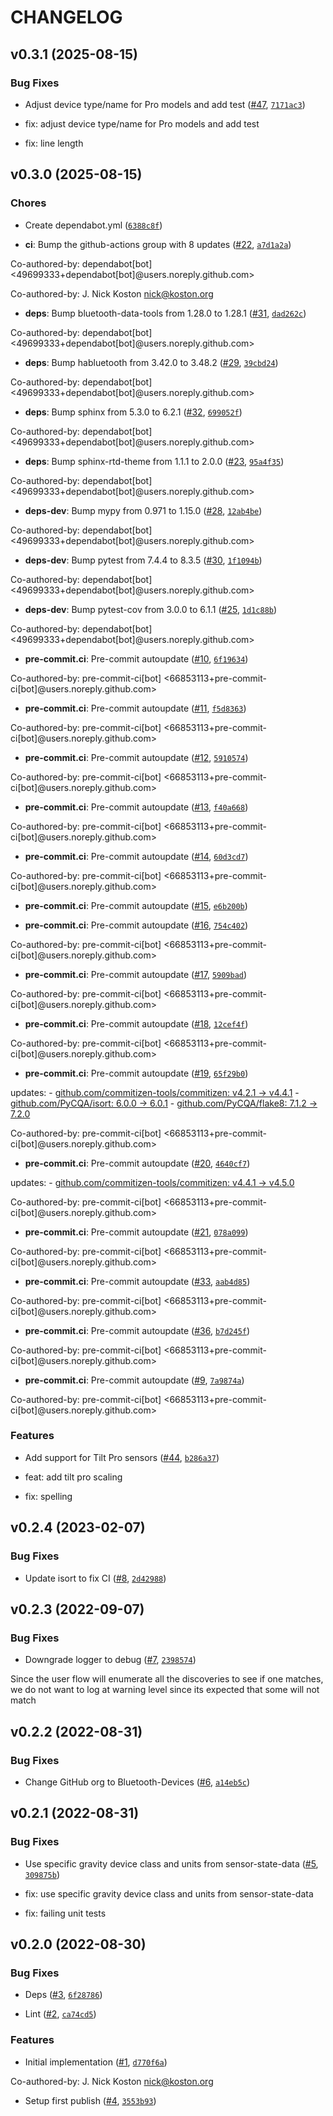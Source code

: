 # CHANGELOG


## v0.3.1 (2025-08-15)

### Bug Fixes

- Adjust device type/name for Pro models and add test
  ([#47](https://github.com/Bluetooth-Devices/tilt-ble/pull/47),
  [`7171ac3`](https://github.com/Bluetooth-Devices/tilt-ble/commit/7171ac367292a67d1776dbfc0c82b7af36df99f4))

* fix: adjust device type/name for Pro models and add test

* fix: line length


## v0.3.0 (2025-08-15)

### Chores

- Create dependabot.yml
  ([`6388c8f`](https://github.com/Bluetooth-Devices/tilt-ble/commit/6388c8f35e0d9dd925a081c5575490beeb4aaef6))

- **ci**: Bump the github-actions group with 8 updates
  ([#22](https://github.com/Bluetooth-Devices/tilt-ble/pull/22),
  [`a7d1a2a`](https://github.com/Bluetooth-Devices/tilt-ble/commit/a7d1a2a87ea1ec99486716ba503992b0865c63f2))

Co-authored-by: dependabot[bot] <49699333+dependabot[bot]@users.noreply.github.com>

Co-authored-by: J. Nick Koston <nick@koston.org>

- **deps**: Bump bluetooth-data-tools from 1.28.0 to 1.28.1
  ([#31](https://github.com/Bluetooth-Devices/tilt-ble/pull/31),
  [`dad262c`](https://github.com/Bluetooth-Devices/tilt-ble/commit/dad262cd83b69cee206baef1432a6e1c80b51371))

Co-authored-by: dependabot[bot] <49699333+dependabot[bot]@users.noreply.github.com>

- **deps**: Bump habluetooth from 3.42.0 to 3.48.2
  ([#29](https://github.com/Bluetooth-Devices/tilt-ble/pull/29),
  [`39cbd24`](https://github.com/Bluetooth-Devices/tilt-ble/commit/39cbd24243a48f6fb48e7a158e715ddb95605f92))

Co-authored-by: dependabot[bot] <49699333+dependabot[bot]@users.noreply.github.com>

- **deps**: Bump sphinx from 5.3.0 to 6.2.1
  ([#32](https://github.com/Bluetooth-Devices/tilt-ble/pull/32),
  [`699052f`](https://github.com/Bluetooth-Devices/tilt-ble/commit/699052fc214f9a54819f3c19bc5846adfb7f9f04))

Co-authored-by: dependabot[bot] <49699333+dependabot[bot]@users.noreply.github.com>

- **deps**: Bump sphinx-rtd-theme from 1.1.1 to 2.0.0
  ([#23](https://github.com/Bluetooth-Devices/tilt-ble/pull/23),
  [`95a4f35`](https://github.com/Bluetooth-Devices/tilt-ble/commit/95a4f352d25114ae414193e40913f9f1789a5d4a))

Co-authored-by: dependabot[bot] <49699333+dependabot[bot]@users.noreply.github.com>

- **deps-dev**: Bump mypy from 0.971 to 1.15.0
  ([#28](https://github.com/Bluetooth-Devices/tilt-ble/pull/28),
  [`12ab4be`](https://github.com/Bluetooth-Devices/tilt-ble/commit/12ab4be41a93055ed8ea89fdc0bb8e20ea4318eb))

Co-authored-by: dependabot[bot] <49699333+dependabot[bot]@users.noreply.github.com>

- **deps-dev**: Bump pytest from 7.4.4 to 8.3.5
  ([#30](https://github.com/Bluetooth-Devices/tilt-ble/pull/30),
  [`1f1094b`](https://github.com/Bluetooth-Devices/tilt-ble/commit/1f1094b059112e73921bdac4c2fa3fe20905bff8))

Co-authored-by: dependabot[bot] <49699333+dependabot[bot]@users.noreply.github.com>

- **deps-dev**: Bump pytest-cov from 3.0.0 to 6.1.1
  ([#25](https://github.com/Bluetooth-Devices/tilt-ble/pull/25),
  [`1d1c88b`](https://github.com/Bluetooth-Devices/tilt-ble/commit/1d1c88b405d5901f308b34d467656e1fa755fddb))

Co-authored-by: dependabot[bot] <49699333+dependabot[bot]@users.noreply.github.com>

- **pre-commit.ci**: Pre-commit autoupdate
  ([#10](https://github.com/Bluetooth-Devices/tilt-ble/pull/10),
  [`6f19634`](https://github.com/Bluetooth-Devices/tilt-ble/commit/6f19634c843a258e7e240de08b2cc4ea6c0e4aa9))

Co-authored-by: pre-commit-ci[bot] <66853113+pre-commit-ci[bot]@users.noreply.github.com>

- **pre-commit.ci**: Pre-commit autoupdate
  ([#11](https://github.com/Bluetooth-Devices/tilt-ble/pull/11),
  [`f5d8363`](https://github.com/Bluetooth-Devices/tilt-ble/commit/f5d83634caf99ed689c687547dc97bc2cd637006))

Co-authored-by: pre-commit-ci[bot] <66853113+pre-commit-ci[bot]@users.noreply.github.com>

- **pre-commit.ci**: Pre-commit autoupdate
  ([#12](https://github.com/Bluetooth-Devices/tilt-ble/pull/12),
  [`5910574`](https://github.com/Bluetooth-Devices/tilt-ble/commit/5910574f1be11156074abb51bab64dacf4736146))

Co-authored-by: pre-commit-ci[bot] <66853113+pre-commit-ci[bot]@users.noreply.github.com>

- **pre-commit.ci**: Pre-commit autoupdate
  ([#13](https://github.com/Bluetooth-Devices/tilt-ble/pull/13),
  [`f40a668`](https://github.com/Bluetooth-Devices/tilt-ble/commit/f40a668b1458091b5bd0d697a9e618dca3171e70))

Co-authored-by: pre-commit-ci[bot] <66853113+pre-commit-ci[bot]@users.noreply.github.com>

- **pre-commit.ci**: Pre-commit autoupdate
  ([#14](https://github.com/Bluetooth-Devices/tilt-ble/pull/14),
  [`60d3cd7`](https://github.com/Bluetooth-Devices/tilt-ble/commit/60d3cd7b78f42d526e9bb5efd6d48f1b9f7a8ca6))

Co-authored-by: pre-commit-ci[bot] <66853113+pre-commit-ci[bot]@users.noreply.github.com>

- **pre-commit.ci**: Pre-commit autoupdate
  ([#15](https://github.com/Bluetooth-Devices/tilt-ble/pull/15),
  [`e6b200b`](https://github.com/Bluetooth-Devices/tilt-ble/commit/e6b200bf567f0bccd7e3acf3dc9cf747157ebdaa))

- **pre-commit.ci**: Pre-commit autoupdate
  ([#16](https://github.com/Bluetooth-Devices/tilt-ble/pull/16),
  [`754c402`](https://github.com/Bluetooth-Devices/tilt-ble/commit/754c40203f84c2b1fe1514cb2af614ae82ca8c56))

Co-authored-by: pre-commit-ci[bot] <66853113+pre-commit-ci[bot]@users.noreply.github.com>

- **pre-commit.ci**: Pre-commit autoupdate
  ([#17](https://github.com/Bluetooth-Devices/tilt-ble/pull/17),
  [`5909bad`](https://github.com/Bluetooth-Devices/tilt-ble/commit/5909bad72733f145241c39c72e208bce261e4cc8))

Co-authored-by: pre-commit-ci[bot] <66853113+pre-commit-ci[bot]@users.noreply.github.com>

- **pre-commit.ci**: Pre-commit autoupdate
  ([#18](https://github.com/Bluetooth-Devices/tilt-ble/pull/18),
  [`12cef4f`](https://github.com/Bluetooth-Devices/tilt-ble/commit/12cef4f34a90ca3719a55c51c39921a2143c96e6))

Co-authored-by: pre-commit-ci[bot] <66853113+pre-commit-ci[bot]@users.noreply.github.com>

- **pre-commit.ci**: Pre-commit autoupdate
  ([#19](https://github.com/Bluetooth-Devices/tilt-ble/pull/19),
  [`65f29b0`](https://github.com/Bluetooth-Devices/tilt-ble/commit/65f29b052a9a0b2757e1c81a2b128ba755c5607c))

updates: - [github.com/commitizen-tools/commitizen: v4.2.1 →
  v4.4.1](https://github.com/commitizen-tools/commitizen/compare/v4.2.1...v4.4.1) -
  [github.com/PyCQA/isort: 6.0.0 → 6.0.1](https://github.com/PyCQA/isort/compare/6.0.0...6.0.1) -
  [github.com/PyCQA/flake8: 7.1.2 → 7.2.0](https://github.com/PyCQA/flake8/compare/7.1.2...7.2.0)

Co-authored-by: pre-commit-ci[bot] <66853113+pre-commit-ci[bot]@users.noreply.github.com>

- **pre-commit.ci**: Pre-commit autoupdate
  ([#20](https://github.com/Bluetooth-Devices/tilt-ble/pull/20),
  [`4640cf7`](https://github.com/Bluetooth-Devices/tilt-ble/commit/4640cf7c4ee74a0e76019941f7dc167fa315521f))

updates: - [github.com/commitizen-tools/commitizen: v4.4.1 →
  v4.5.0](https://github.com/commitizen-tools/commitizen/compare/v4.4.1...v4.5.0)

Co-authored-by: pre-commit-ci[bot] <66853113+pre-commit-ci[bot]@users.noreply.github.com>

- **pre-commit.ci**: Pre-commit autoupdate
  ([#21](https://github.com/Bluetooth-Devices/tilt-ble/pull/21),
  [`078a099`](https://github.com/Bluetooth-Devices/tilt-ble/commit/078a0992c48aaaf2385375312ba3f9666dcb7905))

Co-authored-by: pre-commit-ci[bot] <66853113+pre-commit-ci[bot]@users.noreply.github.com>

- **pre-commit.ci**: Pre-commit autoupdate
  ([#33](https://github.com/Bluetooth-Devices/tilt-ble/pull/33),
  [`aab4d85`](https://github.com/Bluetooth-Devices/tilt-ble/commit/aab4d857fdbb98e35ec93a24e429eb6017e54ab9))

Co-authored-by: pre-commit-ci[bot] <66853113+pre-commit-ci[bot]@users.noreply.github.com>

- **pre-commit.ci**: Pre-commit autoupdate
  ([#36](https://github.com/Bluetooth-Devices/tilt-ble/pull/36),
  [`b7d245f`](https://github.com/Bluetooth-Devices/tilt-ble/commit/b7d245fc3202198c636e01ca18cda0ba5d242665))

Co-authored-by: pre-commit-ci[bot] <66853113+pre-commit-ci[bot]@users.noreply.github.com>

- **pre-commit.ci**: Pre-commit autoupdate
  ([#9](https://github.com/Bluetooth-Devices/tilt-ble/pull/9),
  [`7a9874a`](https://github.com/Bluetooth-Devices/tilt-ble/commit/7a9874a6ada8fc92e8a09217e5ace0ff673c724b))

Co-authored-by: pre-commit-ci[bot] <66853113+pre-commit-ci[bot]@users.noreply.github.com>

### Features

- Add support for Tilt Pro sensors ([#44](https://github.com/Bluetooth-Devices/tilt-ble/pull/44),
  [`b286a37`](https://github.com/Bluetooth-Devices/tilt-ble/commit/b286a377a9ffdd34b19ec48dd3d5b5df8f034f49))

* feat: add tilt pro scaling

* fix: spelling


## v0.2.4 (2023-02-07)

### Bug Fixes

- Update isort to fix CI ([#8](https://github.com/Bluetooth-Devices/tilt-ble/pull/8),
  [`2d42988`](https://github.com/Bluetooth-Devices/tilt-ble/commit/2d42988e8ffa6028a8e81434d36925b267c283bc))


## v0.2.3 (2022-09-07)

### Bug Fixes

- Downgrade logger to debug ([#7](https://github.com/Bluetooth-Devices/tilt-ble/pull/7),
  [`2398574`](https://github.com/Bluetooth-Devices/tilt-ble/commit/239857470ddd04a2e2e6aa0ef8b035ecdaf948b2))

Since the user flow will enumerate all the discoveries to see if one matches, we do not want to log
  at warning level since its expected that some will not match


## v0.2.2 (2022-08-31)

### Bug Fixes

- Change GitHub org to Bluetooth-Devices
  ([#6](https://github.com/Bluetooth-Devices/tilt-ble/pull/6),
  [`a14eb5c`](https://github.com/Bluetooth-Devices/tilt-ble/commit/a14eb5c9c17538c66b10cdf833a375e80f9e7d01))


## v0.2.1 (2022-08-31)

### Bug Fixes

- Use specific gravity device class and units from sensor-state-data
  ([#5](https://github.com/Bluetooth-Devices/tilt-ble/pull/5),
  [`309875b`](https://github.com/Bluetooth-Devices/tilt-ble/commit/309875b4a7c8ea01c7ac8af4b0df645a0a224399))

* fix: use specific gravity device class and units from sensor-state-data

* fix: failing unit tests


## v0.2.0 (2022-08-30)

### Bug Fixes

- Deps ([#3](https://github.com/Bluetooth-Devices/tilt-ble/pull/3),
  [`6f28786`](https://github.com/Bluetooth-Devices/tilt-ble/commit/6f287862b1d52b90a433d137595066e0fb5bf5dc))

- Lint ([#2](https://github.com/Bluetooth-Devices/tilt-ble/pull/2),
  [`ca74cd5`](https://github.com/Bluetooth-Devices/tilt-ble/commit/ca74cd5f6dfbdb96c890e92bd6f2bffe78a57f03))

### Features

- Initial implementation ([#1](https://github.com/Bluetooth-Devices/tilt-ble/pull/1),
  [`d770f6a`](https://github.com/Bluetooth-Devices/tilt-ble/commit/d770f6ae9af5f2bdd127023bae4b8fa3d045f58c))

Co-authored-by: J. Nick Koston <nick@koston.org>

- Setup first publish ([#4](https://github.com/Bluetooth-Devices/tilt-ble/pull/4),
  [`3553b93`](https://github.com/Bluetooth-Devices/tilt-ble/commit/3553b934c5676bd9f101ab26b9e646462c559b0f))
